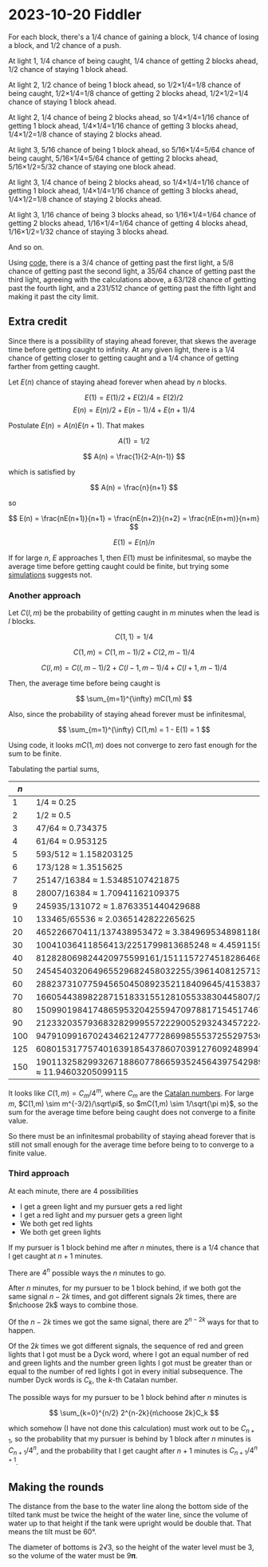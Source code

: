 2023-10-20 Fiddler
==================
For each block, there's a 1/4 chance of gaining a block, 1/4 chance of losing
a block, and 1/2 chance of a push.

At light 1, 1/4 chance of being caught, 1/4 chance of getting 2 blocks ahead,
1/2 chance of staying 1 block ahead.

At light 2, 1/2 chance of being 1 block ahead, so 1/2×1/4=1/8 chance of being
caught, 1/2×1/4=1/8 chance of getting 2 blocks ahead, 1/2×1/2=1/4 chance of
staying 1 block ahead.

At light 2, 1/4 chance of being 2 blocks ahead, so 1/4×1/4=1/16 chance of
getting 1 block ahead, 1/4×1/4=1/16 chance of getting 3 blocks ahead,
1/4×1/2=1/8 chance of staying 2 blocks ahead.

At light 3, 5/16 chance of being 1 block ahead, so 5/16×1/4=5/64 chance of
being caught, 5/16×1/4=5/64 chance of getting 2 blocks ahead, 5/16×1/2=5/32
chance of staying one block ahead.

At light 3, 1/4 chance of being 2 blocks ahead, so 1/4×1/4=1/16 chance of
getting 1 block ahead, 1/4×1/4=1/16 chance of getting 3 blocks ahead,
1/4×1/2=1/8 chance of staying 2 blocks ahead.

At light 3, 1/16 chance of being 3 blocks ahead, so 1/16×1/4=1/64 chance of
getting 2 blocks ahead, 1/16×1/4=1/64 chance of getting 4 blocks ahead,
1/16×1/2=1/32 chance of staying 3 blocks ahead.

And so on.

Using [code](20231020.hs), there is a 3/4 chance of getting past the first
light, a 5/8 chance of getting past the second light, a 35/64 chance of
getting past the third light, agreeing with the calculations above, a
63/128 chance of getting past the fourth light, and a 231/512 chance of
getting past the fifth light and making it past the city limit.

Extra credit
------------
Since there is a possibility of staying ahead forever, that skews the
average time before getting caught to infinity.  At any given light,
there is a 1/4 chance of getting closer to getting caught and a 1/4
chance of getting farther from getting caught.

Let $E(n)$ chance of staying ahead forever when ahead by $n$ blocks.

$$ E(1) = E(1)/2 + E(2)/4 = E(2)/2 $$
$$ E(n) = E(n)/2 + E(n-1)/4 + E(n+1)/4 $$

Postulate $E(n) = A(n)E(n+1)$.  That makes

$$ A(1) = 1/2 $$

$$ A(n) = \frac{1}{2-A(n-1)} $$

which is satisfied by

$$ A(n) = \frac{n}{n+1} $$

so

$$ E(n) = \frac{nE(n+1)}{n+1} = \frac{nE(n+2)}{n+2} = \frac{nE(n+m)}{n+m} $$

$$ E(1) = E(n)/n $$

If for large $n$, $E$ approaches 1, then $E(1)$ must be infinitesmal, so
maybe the average time before getting caught could be finite, but trying
some [simulations](20231020ec.go) suggests not.

### Another approach ###
Let $C(l,m)$ be the probability of getting caught in $m$ minutes when the
lead is $l$ blocks.

$$ C(1,1) = 1/4 $$

$$ C(1,m) = C(1,m-1)/2 + C(2,m-1)/4 $$

$$ C(l,m) = C(l,m-1)/2 + C(l-1,m-1)/4 + C(l+1,m-1)/4 $$

Then, the average time before being caught is

$$ \sum_{m=1}^{\infty} mC(1,m) $$

Also, since the probability of staying ahead forever must be infinitesmal,

$$ \sum_{m=1}^{\infty} C(1,m) = 1 - E(1) = 1 $$

Using code, it looks $mC(1,m)$ does not converge to zero fast enough for the
sum to be finite.

Tabulating the partial sums,

|$n$|$\sum_{m=1}^{n}mC(1,m)$|
|---|----------------------|
|1  |1/4 ≈ 0.25|
|2  |1/2 ≈ 0.5|
|3  |47/64 ≈ 0.734375|
|4  |61/64 ≈ 0.953125|
|5  |593/512 ≈ 1.158203125|
|6  |173/128 ≈ 1.3515625|
|7  |25147/16384 ≈ 1.53485107421875|
|8  |28007/16384 ≈ 1.70941162109375|
|9  |245935/131072 ≈ 1.8763351440429688|
|10 |133465/65536 ≈ 2.0365142822265625|
|20 |465226670411/137438953472 ≈ 3.3849695348981186|
|30 |10041036411856413/2251799813685248 ≈ 4.459115926217022|
|40 |812828069824420975599161/151115727451828646838272 ≈ 5.378844965581277|
|50 |245454032064965529682458032255/39614081257132168796771975168 ≈ 6.1961308775973105|
|60 |288237310775945650450892352118409645/41538374868278621028243970633760768 ≈ 6.9390608489130425|
|70 |166054438982287151833155128105533830445807/21778071482940061661655974875633165533184 ≈ 7.624845896587609|
|80 |1509901984174865953204255947097881715451746768741/182687704666362864775460604089535377456991567872 ≈ 8.26493488947357|
|90 |212332035793683282999557222900529324345722247273336207/23945242826029513411849172299223580994042798784118784 ≈ 8.867399563927963|
|100 |947910991670243462124777286998555372552975304938861435142243/100433627766186892221372630771322662657637687111424552206336 ≈ 9.43818333314629|
|125 |608015317757401639185437860703912760924899470816633938752924894300791073633/56539106072908298546665520023773392506479484700019806659891398441363832832 ≈ 10.753889829339604|
|150 |190113258299326718860778665935245643975429894903922267468819156954626284473855407340988507/15914343565113172548972231940698266883214596825515126958094847260581103904401068017057792 ≈ 11.94603205099115|

It looks like $C(1,m) = C_m/4^m$, where $C_m$ are the
[Catalan numbers](https://en.wikipedia.org/wiki/Catalan_number).  For large
$m$, $C(1,m) \sim m^{-3/2}/\sqrt\pi$, so $mC(1,m) \sim 1/\sqrt{\pi m}$,
so the sum for the average time before being caught does not converge to
a finite value.

So there must be an infinitesmal probability of staying ahead forever that
is still not small enough for the average time before being to to converge
to a finite value.

### Third approach ###
At each minute, there are 4 possibilities
* I get a green light and my pursuer gets a red light
* I get a red light and my pursuer gets a green light
* We both get red lights
* We both get green lights

If my pursuer is 1 block behind me after $n$ minutes, there is a 1/4
chance that I get caught at $n+1$ minutes.

There are $4^n$ possible ways the $n$ minutes to go.

After $n$ minutes, for my pursuer to be 1 block behind, if we both got
the same signal $n-2k$ times, and got different signals $2k$ times, there
are $n\choose 2k$ ways to combine those.

Of the $n-2k$ times we got the same signal, there are $2^{n-2k}$ ways for
that to happen.

Of the $2k$ times we got different signals, the sequence of red and green
lights that I got must be a Dyck word, where I got an equal number
of red and green lights and the number green lights I got must be greater
than or equal to the number of red lights I got in every initial subsequence.
The number Dyck words is $C_k$, the $k$-th Catalan number.

The possible ways for my pursuer to be 1 block behind after $n$ minutes
is

$$ \sum_{k=0}^{n/2} 2^{n-2k}{n\choose 2k}C_k $$

which somehow (I have not done this calculation) must work out to be
$C_{n+1}$, so the probability that my pursuer is behind by 1 block
after $n$ minutes is $C_{n+1}/4^n$, and the probability that I get
caught after $n+1$ minutes is $C_{n+1}/4^{n+1}$.

Making the rounds
-----------------
The distance from the base to the water line along the bottom side of the
tilted tank must be twice the height of the water line, since the volume
of water up to that height if the tank were upright would be double that.
That means the tilt must be 60°.

The diameter of bottoms is 2√3, so the height of the water level
must be 3, so the volume of the water must be 9𝛑.
